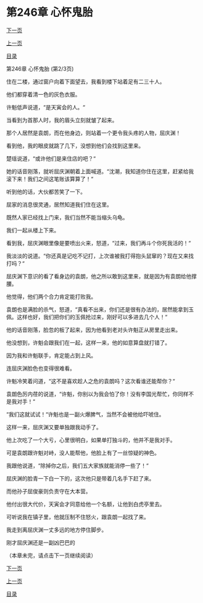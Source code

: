 <h1>第246章  心怀鬼胎</h1>
            <div><p><a href="./737_%E7%AC%AC246%E7%AB%A0_%E5%BF%83%E6%80%80%E9%AC%BC%E8%83%8E.md">下一页</a></p><p><a href="./735_%E7%AC%AC246%E7%AB%A0_%E5%BF%83%E6%80%80%E9%AC%BC%E8%83%8E.md">上一页</a></p><p><a href="../">目录</a></p></div>
            <div><p>第246章  心怀鬼胎 (第2/3页)</p><p>住在二楼，通过窗户向着下面望去，我看到楼下站着足有二三十人。</p><p>他们都穿着清一色的灰色衣服。</p><p>许魁低声说道，“是天寅会的人。“</p><p>当看到为首那人时，我的眉头立刻就皱了起来。</p><p>那个人居然是袁朗，而在他身边，则站着一个更令我头疼的人物，屈庆渊！</p><p>看到他，我的眼皮就跳了几下，没想到他们会找到这里来。</p><p>楚瑶说道，“或许他们是来住店的吧？“</p><p>她的话音刚落，就听屈庆渊朝着上面喊道。“沈潮，我知道你住在这里，赶紧给我滚下来！我们之间这笔账该算算了！“</p><p>听到他的话，大伙都苦笑了一下。</p><p>屈家的消息很灵通，居然知道我们住在这里。</p><p>既然人家已经找上门来，我们当然不能当缩头乌龟。</p><p>我们一起从楼上下来。</p><p>看到我，屈庆渊眼里像是要喷出火来，怒道，“过来，我们再斗个你死我活的！“</p><p>我淡淡的说道。“你还真是记吃不记打，上次谁被我打得抱头鼠窜的？现在又来找打吗？“</p><p>屈庆渊下意识的看了看身边的袁朗，他之所以敢到这里来，就是因为有袁朗给他撑腰。</p><p>他觉得，他们两个合力肯定能打败我。</p><p>袁朗也是满脸的杀气，怒道，“真看不出来，你们还是很有办法的，居然能拿到玉佩。这样也好，我们把你们的玉佩抢过来，刚好可以多进去几个人！“</p><p>他的话音刚落，脸忽的板了起来，因为他看到老对头许魁正从房里走出来。</p><p>他没想到，许魁会跟我们在一起，这样一来，他的如意算盘就打错了。</p><p>因为我和许魁联手，肯定能占到上风。</p><p>连屈庆渊脸色也变得很难看。</p><p>许魁冷笑着问道，“这不是喜欢趁人之危的袁朗吗？这次看谁还能帮你？“</p><p>袁朗色厉内荏的说道，“许魁，你别以为我会怕了你！没有李国光帮忙，你同样不是我对手！“</p><p>“我们这就试试！“许魁也是一副火爆脾气，当然不会被他给吓唬住。</p><p>这样一来，屈庆渊又要单独跟我动手了。</p><p>他上次吃了一个大亏，心里很明白，如果单打独斗的，他并不是我对手。</p><p>可是袁朗跟许魁对峙，没人能帮他，他脸上有了一丝惊疑的神色。</p><p>我跟他说道，“除掉你之后，我们五大家族就能消停一些了！“</p><p>屈庆渊的脸青一下白一下的，这次他只是带着几名手下赶了来。</p><p>而他孙子屈俊豪则负责守在大本营。</p><p>他付出很大代价，天寅会才同意给他一个名额，让他到白虎亭里去。</p><p>可听说我在镇子里，他就压制不住怒火，跟袁朗一起找了来。</p><p>我走到离屈庆渊一丈多远的地方停住脚步。</p><p>刚才屈庆渊还是一副凶巴巴的</p><p>（本章未完，请点击下一页继续阅读）</p></div>
            <div><p><a href="./737_%E7%AC%AC246%E7%AB%A0_%E5%BF%83%E6%80%80%E9%AC%BC%E8%83%8E.md">下一页</a></p><p><a href="./735_%E7%AC%AC246%E7%AB%A0_%E5%BF%83%E6%80%80%E9%AC%BC%E8%83%8E.md">上一页</a></p><p><a href="../">目录</a></p></div>